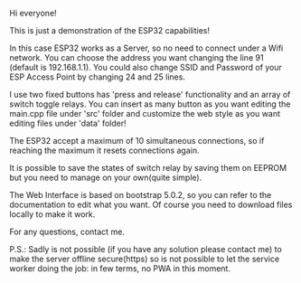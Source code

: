 Hi everyone!

This is just a demonstration of the ESP32 capabilities!

In this case ESP32 works as a Server, so no need to connect under a Wifi network. You can choose the address you want changing the line 91 (default is 192.168.1.1). You could also change SSID and Password of your ESP Access Point by changing 24 and 25 lines.

I use two fixed buttons has 'press and release' functionality and an array of switch toggle relays.
You can insert as many button as you want editing the main.cpp file under 'src' folder and customize the web style as you want editing files under 'data' folder!

The ESP32 accept a maximum of 10 simultaneous connections, so if reaching the maximum it resets connections again. 

It is possible to save the states of switch relay by saving them on EEPROM but you need to manage on your own(quite simple).

The Web Interface is based on bootstrap 5.0.2, so you can refer to the documentation to edit what you want. Of course you need to download files locally to make it work. 

For any questions, contact me.

P.S.: Sadly is not possible (if you have any solution please contact me) to make the server offline secure(https) so is not possible to let the service worker doing the job: in few terms, no PWA in this moment.